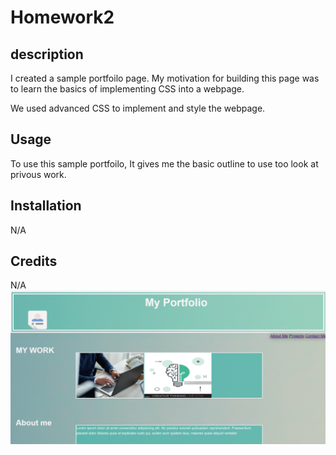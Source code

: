 # Homework2

## description

I created a sample portfoilo page. My motivation for building this page was to learn the basics of implementing CSS into a webpage.

We used advanced CSS to implement and style the webpage.

## Usage

To use this sample portfoilo, It gives me the basic outline to use too look at privous work.

## Installation

N/A

## Credits

N/A
![alt text](css\CSS.png)

